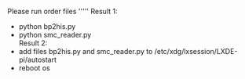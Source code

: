 Please run order files
'''''
Result 1:
  - python bp2his.py
  - python smc_reader.py  
Result 2:
  - add files bp2his.py and smc_reader.py to /etc/xdg/lxsession/LXDE-pi/autostart
  - reboot os
